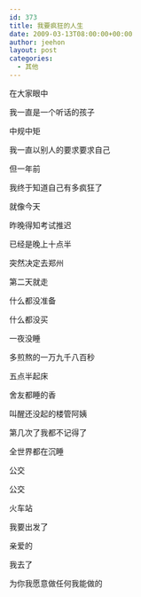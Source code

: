 ```yaml
---
id: 373
title: 我要疯狂的人生
date: 2009-03-13T08:00:00+00:00
author: jeehon
layout: post
categories:
  - 其他
---
```

在大家眼中
  
我一直是一个听话的孩子
  
中规中矩
  
我一直以别人的要求要求自己
  
但一年前
  
我终于知道自己有多疯狂了
  
就像今天
  
昨晚得知考试推迟
  
已经是晚上十点半
  
突然决定去郑州
  
第二天就走
  
什么都没准备
  
什么都没买
  
一夜没睡
  
多煎熬的一万九千八百秒
  
五点半起床
  
舍友都睡的香
  
叫醒还没起的楼管阿姨
  
第几次了我都不记得了
  
全世界都在沉睡
  
公交
  
公交
  
火车站
  
我要出发了
  
亲爱的
  
我去了
  
为你我愿意做任何我能做的